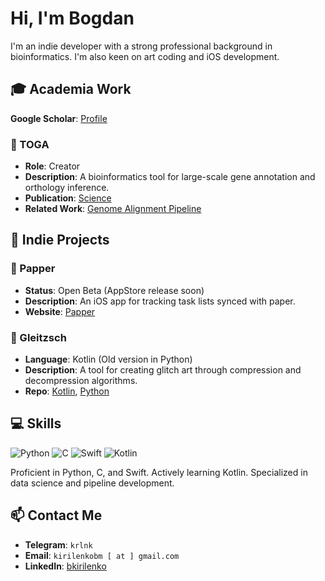 # Hi, I'm Bogdan

I'm an indie developer with a strong professional background in bioinformatics. I'm also keen on art coding and iOS development.

## 🎓 Academia Work

**Google Scholar**: [Profile](https://scholar.google.com/citations?user=anhUs4MAAAAJ&hl=en)

### 🧬 TOGA
- **Role**: Creator
- **Description**: A bioinformatics tool for large-scale gene annotation and orthology inference.
- **Publication**: [Science](https://www.ncbi.nlm.nih.gov/pmc/articles/PMC10193443/)
- **Related Work**: [Genome Alignment Pipeline](https://github.com/hillerlab/make_lastz_chains)

## 🚀 Indie Projects

### 📱 Papper
- **Status**: Open Beta (AppStore release soon)
- **Description**: An iOS app for tracking task lists synced with paper.
- **Website**: [Papper](https://papper.co)

### 🎨 Gleitzsch
- **Language**: Kotlin (Old version in Python)
- **Description**: A tool for creating glitch art through compression and decompression algorithms.
- **Repo**: [Kotlin](https://github.com/kirilenkobm/Gleitzsch_Kt), [Python](#)

## 💻 Skills
![Python](https://img.shields.io/badge/-Python-3776AB?style=flat-square&logo=python&logoColor=white)
![C](https://img.shields.io/badge/-C-A8B9CC?style=flat-square&logo=c&logoColor=white)
![Swift](https://img.shields.io/badge/-Swift-FA7343?style=flat-square&logo=swift&logoColor=white)
![Kotlin](https://img.shields.io/badge/-Kotlin-0095D5?style=flat-square&logo=kotlin&logoColor=white)

Proficient in Python, C, and Swift. Actively learning Kotlin. Specialized in data science and pipeline development.

## 📫 Contact Me
- **Telegram**: `krlnk`
- **Email**: `kirilenkobm [ at ] gmail.com`
- **LinkedIn**: [bkirilenko](https://www.linkedin.com/in/bkirilenko)
